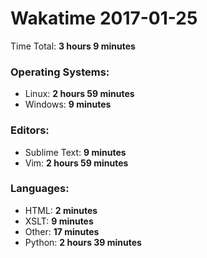 # Wakatime 2017-01-25

Time Total: **3 hours 9 minutes**

### Operating Systems:
- Linux: **2 hours 59 minutes** 
- Windows: **9 minutes** 

### Editors:
- Sublime Text: **9 minutes** 
- Vim: **2 hours 59 minutes** 

### Languages:
- HTML: **2 minutes** 
- XSLT: **9 minutes** 
- Other: **17 minutes** 
- Python: **2 hours 39 minutes** 

